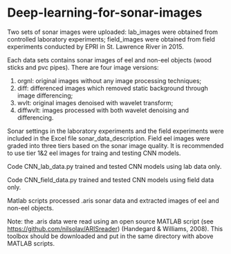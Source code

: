 # Deep-learning-for-sonar-images

Two sets of sonar images were uploaded: lab_images were obtained from controlled laboratory experiments; field_images were obtained from field experiments conducted by EPRI in St. Lawrence River in 2015.

Each data sets contains sonar images of eel and non-eel objects (wood sticks and pvc pipes). There are four image versions: 
1. orgnl: original images without any image processing techniques;
2. diff: differenced images which removed static background through image differencing;
3. wvlt: original images denoised with wavelet transform;
4. diffwvlt: images processed with both wavelet denoising and differencing.

Sonar settings in the laboratory experiments and the field experiments were included in the Excel file sonar_data_description. Field eel images were graded into three tiers based on the sonar image quality. It is recommended to use tier 1&2 eel images for traing and testing CNN models.

Code CNN_lab_data.py trained and tested CNN models using lab data only.

Code CNN_field_data.py trained and tested CNN models using field data only.

Matlab scripts processed .aris sonar data and extracted images of eel and non-eel objects.

Note: the .aris data were read using an open source MATLAB script (see https://github.com/nilsolav/ARISreader) (Handegard & Williams, 2008). This toolbox should be downloaded and put in the same directory with above MATLAB scripts.
